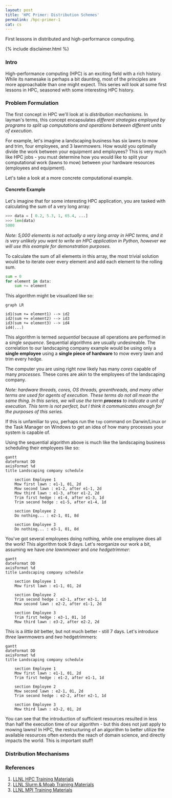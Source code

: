 ```yaml
---
layout: post
title: 'HPC Primer: Distribution Schemes'
permalink: /hpc-primer-1
cat: cs
---
```


First lessons in distributed and high-performance computing.

{% include disclaimer.html %}

### Intro

High-performance computing (HPC) is an exciting field with a rich history.
While its namesake is perhaps a bit daunting, most of the principles are more approachable than one might expect.
This series will look at some first lessons in HPC, seasoned with some interesting HPC history.

### Problem Formulation

The first concept in HPC we'll look at is *distribution mechanisms*.
In layman's terms, this concept encapsulates *different strategies employed by
programs to split up computations and operations between different units of execution*.

For example, let's imagine a landscaping business has six lawns to mow and trim, four employees, and 3 lawnmowers.
How would you optimally divide the work between your equipment and employees?
This is very much like HPC jobs - you must determine how you would like to split
your computational work (lawns to mow) between your hardware resources (employees and equipment).

Let's take a look at a more concrete computational example.

#### Concrete Example

Let's imagine that for some interesting HPC application, you are tasked with
calculating the sum of a very long array:

```python
>>> data = [ 0.2, 5.3, 1, 65.4, ...]
>>> len(data)
5000
```

*Note: 5,000 elements is not actually a very long array in HPC terms, and it is
very unlikely you want to write an HPC application in Python, however we will
use this example for demonstration purposes.*

To calculate the sum of all elements in this array, the most trivial solution
would be to iterate over every element and add each element to the rolling sum.

```python
sum = 0
for element in data:
    sum += element
```

This algorithm might be visualized like so:

```mermaid!
graph LR

id1(sum += element1) --> id2
id2(sum += element2) --> id3
id3(sum += element3) --> id4
id4(...)
```

This algorithm is termed *sequential* because all operations are performed in a
single *sequence*.
Sequential algorithms are usually undesireable.
The correlation to our landscaping company example would be using only a **single
employee** using a **single piece of hardware** to mow every lawn and trim every hedge.

The computer you are using right now likely has many *cores* capable of many *processes*.
These cores are akin to the employees of the landscaping company.

*Note: hardware threads, cores, OS threads, greenthreads, and many other terms
are used for agents of execution. These terms do not all mean the same thing.
In this series, we will use the term **process** to indicate a unit of execution.
This term is not perfect, but I think it communicates enough for the purposes of
this series.*

If this is unfamiliar to you, perhaps run the `top` command on Darwin/Linux or
the Task Manager on Windows to get an idea of how many processes your system is
capable of.

Using the sequential algorithm above is much like the landscaping business
scheduling their employees like so:

```mermaid!
gantt
dateFormat DD
axisFormat %d
title Landscaping company schedule

    section Employee 1
    Mow first lawn : e1-1, 01, 2d
    Mow second lawn : e1-2, after e1-1, 2d
    Mow third lawn : e1-3, after e1-2, 2d
    Trim first hedge : e1-4, after e1-3, 1d
    Trim second hedge : e1-5, after e1-4, 1d

    section Employee 2
    Do nothing... : e2-1, 01, 8d

    section Employee 3
    Do nothing... : e3-1, 01, 8d
```

You've got several employees doing nothing, while one employee does all
the work!
This algorithm took 9 days.
Let's reorganize our work a bit, assuming we have *one lawnmower* and *one
hedgetrimmer*:

```mermaid!
gantt
dateFormat DD
axisFormat %d
title Landscaping company schedule

    section Employee 1
    Mow first lawn : e1-1, 01, 2d

    section Employee 2
    Trim second hedge : e2-1, after e3-1, 1d
    Mow second lawn : e2-2, after e1-1, 2d

    section Employee 3
    Trim first hedge : e3-1, 01, 1d
    Mow third lawn : e3-2, after e2-2, 2d
```

This is a *little bit* better, but not much better - still 7 days.
Let's introduce *three* lawnmowers and *two* hedgetrimmers:

```mermaid!
gantt
dateFormat DD
axisFormat %d
title Landscaping company schedule

    section Employee 1
    Mow first lawn : e1-1, 01, 2d
    Trim first hedge : e1-2, after e1-1, 1d

    section Employee 2
    Mow second lawn : e2-1, 01, 2d
    Trim second hedge : e2-2, after e2-1, 1d

    section Employee 3
    Mow third lawn : e3-2, 01, 2d
```

You can see that the introduction of sufficient resources resulted in less than
half the execution time of our algorithm - but this does not just apply to
mowing lawns!
In HPC, the restructuring of an algorithm to better utilize the available resources
often extends the reach of domain science, and directly impacts the world.
This is important stuff!

### Distribution Mechanisms

### References

1. [LLNL HPC Training Materials](https://hpc.llnl.gov/training/tutorials/introduction-parallel-computing-tutorial)
1. [LLNL Slurm & Moab Training Materials](https://computing.llnl.gov/tutorials/moab/)
1. [LLNL MPI Training Materials](https://computing.llnl.gov/tutorials/mpi/)
